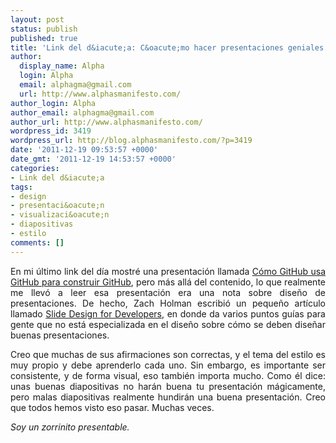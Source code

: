 ```yaml
---
layout: post
status: publish
published: true
title: 'Link del d&iacute;a: C&oacute;mo hacer presentaciones geniales'
author:
  display_name: Alpha
  login: Alpha
  email: alphagma@gmail.com
  url: http://www.alphasmanifesto.com/
author_login: Alpha
author_email: alphagma@gmail.com
author_url: http://www.alphasmanifesto.com/
wordpress_id: 3419
wordpress_url: http://blog.alphasmanifesto.com/?p=3419
date: '2011-12-19 09:53:57 +0000'
date_gmt: '2011-12-19 14:53:57 +0000'
categories:
- Link del d&iacute;a
tags:
- design
- presentaci&oacute;n
- visualizaci&oacute;n
- diapositivas
- estilo
comments: []
---
```

<p style="text-align: justify;">En mi &uacute;ltimo link del d&iacute;a mostr&eacute; una presentaci&oacute;n llamada <a href="https://blog.alphasmanifesto.com/2011/11/28/link-del-dia-como-github-usa-github-para-construir-github/">C&oacute;mo GitHub usa GitHub para construir GitHub</a>, pero m&aacute;s all&aacute; del contenido, lo que realmente me llev&oacute; a leer esa presentaci&oacute;n era una nota sobre dise&ntilde;o de presentaciones. De hecho, Zach Holman escribi&oacute; un peque&ntilde;o art&iacute;culo llamado <a href="http://zachholman.com/posts/slide-design-for-developers/">Slide Design for Developers</a>, en donde da varios puntos gu&iacute;as para gente que no est&aacute; especializada en el dise&ntilde;o sobre c&oacute;mo se deben dise&ntilde;ar buenas presentaciones.</p>
<p style="text-align: justify;">Creo que muchas de sus afirmaciones son correctas, y el tema del estilo es muy propio y debe aprenderlo cada uno. Sin embargo, es importante ser consistente, y de forma visual, eso tambi&eacute;n importa mucho. Como &eacute;l dice: unas buenas diapositivas no har&aacute;n buena tu presentaci&oacute;n m&aacute;gicamente, pero malas diapositivas realmente hundir&aacute;n una buena presentaci&oacute;n. Creo que todos hemos visto eso pasar. Muchas veces.</p>
<p style="text-align: justify;"><em>Soy un zorrinito presentable.</em></p>
